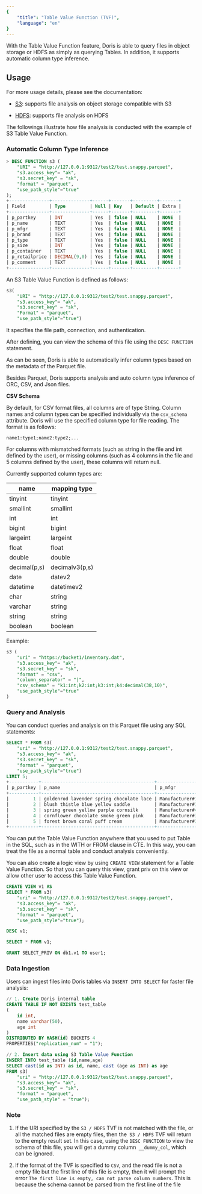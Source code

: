 ```yaml
---
{
    "title": "Table Value Function (TVF)",
    "language": "en"
}
---
```


<!-- 
Licensed to the Apache Software Foundation (ASF) under one
or more contributor license agreements.  See the NOTICE file
distributed with this work for additional information
regarding copyright ownership.  The ASF licenses this file
to you under the Apache License, Version 2.0 (the
"License"); you may not use this file except in compliance
with the License.  You may obtain a copy of the License at

  http://www.apache.org/licenses/LICENSE-2.0

Unless required by applicable law or agreed to in writing,
software distributed under the License is distributed on an
"AS IS" BASIS, WITHOUT WARRANTIES OR CONDITIONS OF ANY
KIND, either express or implied.  See the License for the
specific language governing permissions and limitations
under the License.
-->



With the Table Value Function feature, Doris is able to query files in object storage or HDFS as simply as querying Tables. In addition, it supports automatic column type inference.

## Usage

For more usage details, please see the documentation:

* [S3](https://doris.apache.org/docs/dev/sql-manual/sql-functions/table-functions/s3/): supports file analysis on object storage compatible with S3

* [HDFS](https://doris.apache.org/docs/dev/sql-manual/sql-functions/table-functions/hdfs/): supports file analysis on HDFS

The followings illustrate how file analysis is conducted with the example of S3 Table Value Function.

### Automatic Column Type Inference

```sql
> DESC FUNCTION s3 (
    "URI" = "http://127.0.0.1:9312/test2/test.snappy.parquet",
    "s3.access_key"= "ak",
    "s3.secret_key" = "sk",
    "format" = "parquet",
    "use_path_style"="true"
);
+---------------+--------------+------+-------+---------+-------+
| Field         | Type         | Null | Key   | Default | Extra |
+---------------+--------------+------+-------+---------+-------+
| p_partkey     | INT          | Yes  | false | NULL    | NONE  |
| p_name        | TEXT         | Yes  | false | NULL    | NONE  |
| p_mfgr        | TEXT         | Yes  | false | NULL    | NONE  |
| p_brand       | TEXT         | Yes  | false | NULL    | NONE  |
| p_type        | TEXT         | Yes  | false | NULL    | NONE  |
| p_size        | INT          | Yes  | false | NULL    | NONE  |
| p_container   | TEXT         | Yes  | false | NULL    | NONE  |
| p_retailprice | DECIMAL(9,0) | Yes  | false | NULL    | NONE  |
| p_comment     | TEXT         | Yes  | false | NULL    | NONE  |
+---------------+--------------+------+-------+---------+-------+
```

An S3 Table Value Function is defined as follows:

```sql
s3(
    "URI" = "http://127.0.0.1:9312/test2/test.snappy.parquet",
    "s3.access_key"= "ak",
    "s3.secret_key" = "sk",
    "Format" = "parquet",
    "use_path_style"="true")
```

It specifies the file path, connection, and authentication.

After defining, you can view the schema of this file using the `DESC FUNCTION` statement.

As can be seen, Doris is able to automatically infer column types based on the metadata of the Parquet file.

Besides Parquet, Doris supports analysis and auto column type inference of ORC, CSV, and Json files.

**CSV Schema**

By default, for CSV format files, all columns are of type String. Column names and column types can be specified individually via the `csv_schema` attribute. Doris will use the specified column type for file reading. The format is as follows:

`name1:type1;name2:type2;...`

For columns with mismatched formats (such as string in the file and int defined by the user), or missing columns (such as 4 columns in the file and 5 columns defined by the user), these columns will return null.

Currently supported column types are:

| name | mapping type |
| --- | --- |
|tinyint |tinyint |
|smallint |smallint |
|int |int |
| bigint | bigint |
| largeint | largeint |
| float| float |
| double| double|
| decimal(p,s) | decimalv3(p,s) |
| date | datev2 |
| datetime | datetimev2 |
| char |string |
|varchar |string |
|string|string |
|boolean| boolean |

Example:

```sql
s3 (
    "uri" = "https://bucket1/inventory.dat",
    "s3.access_key"= "ak",
    "s3.secret_key" = "sk",
    "format" = "csv",
    "column_separator" = "|",
    "csv_schema" = "k1:int;k2:int;k3:int;k4:decimal(38,10)",
    "use_path_style"="true"
)
```

### Query and Analysis

You can conduct queries and analysis on this Parquet file using any SQL statements:

```sql
SELECT * FROM s3(
    "uri" = "http://127.0.0.1:9312/test2/test.snappy.parquet",
    "s3.access_key"= "ak",
    "s3.secret_key" = "sk",
    "format" = "parquet",
    "use_path_style"="true")
LIMIT 5;
+-----------+------------------------------------------+----------------+----------+-------------------------+--------+-------------+---------------+---------------------+
| p_partkey | p_name                                   | p_mfgr         | p_brand  | p_type                  | p_size | p_container | p_retailprice | p_comment           |
+-----------+------------------------------------------+----------------+----------+-------------------------+--------+-------------+---------------+---------------------+
|         1 | goldenrod lavender spring chocolate lace | Manufacturer#1 | Brand#13 | PROMO BURNISHED COPPER  |      7 | JUMBO PKG   |           901 | ly. slyly ironi     |
|         2 | blush thistle blue yellow saddle         | Manufacturer#1 | Brand#13 | LARGE BRUSHED BRASS     |      1 | LG CASE     |           902 | lar accounts amo    |
|         3 | spring green yellow purple cornsilk      | Manufacturer#4 | Brand#42 | STANDARD POLISHED BRASS |     21 | WRAP CASE   |           903 | egular deposits hag |
|         4 | cornflower chocolate smoke green pink    | Manufacturer#3 | Brand#34 | SMALL PLATED BRASS      |     14 | MED DRUM    |           904 | p furiously r       |
|         5 | forest brown coral puff cream            | Manufacturer#3 | Brand#32 | STANDARD POLISHED TIN   |     15 | SM PKG      |           905 |  wake carefully     |
+-----------+------------------------------------------+----------------+----------+-------------------------+--------+-------------+---------------+---------------------+
```

You can put the Table Value Function anywhere that you used to put Table in the SQL, such as in the WITH or FROM clause in CTE. In this way, you can treat the file as a normal table and conduct analysis conveniently.

You can also create a logic view by using `CREATE VIEW` statement for a Table Value Function. So that you can query this view, grant priv on this view or allow other user to access this Table Value Function.

```sql
CREATE VIEW v1 AS 
SELECT * FROM s3(
    "uri" = "http://127.0.0.1:9312/test2/test.snappy.parquet",
    "s3.access_key"= "ak",
    "s3.secret_key" = "sk",
    "format" = "parquet",
    "use_path_style"="true");

DESC v1;

SELECT * FROM v1;

GRANT SELECT_PRIV ON db1.v1 TO user1;
```

### Data Ingestion

Users can ingest files into Doris tables via  `INSERT INTO SELECT`  for faster file analysis:

```sql
// 1. Create Doris internal table
CREATE TABLE IF NOT EXISTS test_table
(
    id int,
    name varchar(50),
    age int
)
DISTRIBUTED BY HASH(id) BUCKETS 4
PROPERTIES("replication_num" = "1");

// 2. Insert data using S3 Table Value Function
INSERT INTO test_table (id,name,age)
SELECT cast(id as INT) as id, name, cast (age as INT) as age
FROM s3(
    "uri" = "http://127.0.0.1:9312/test2/test.snappy.parquet",
    "s3.access_key"= "ak",
    "s3.secret_key" = "sk",
    "format" = "parquet",
    "use_path_style" = "true");
```


### Note

1. If the URI specified by the `S3 / HDFS` TVF is not matched with the file, or all the matched files are empty files, then the` S3 / HDFS` TVF will return to the empty result set. In this case, using the `DESC FUNCTION` to view the schema of this file, you will get a dummy column` __dummy_col`, which can be ignored.

2. If the format of the TVF is specified to `CSV`, and the read file is not a empty file but the first line of this file is empty, then it will prompt the error `The first line is empty, can not parse column numbers`. This is because the schema cannot be parsed from the first line of the file